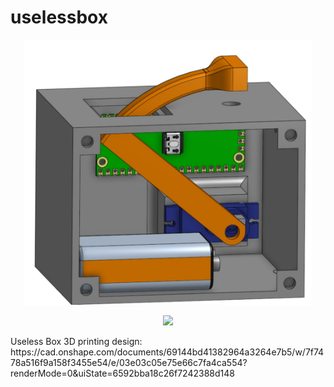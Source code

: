 # uselessbox
<p align="center">
  <img width="460" src="/screenshots/Useless Box.jpg">
</p>
<p align="center">
  <img width="460" src="/screenshots/Useless Box.gif">
</p>
Useless Box 3D printing design: https://cad.onshape.com/documents/69144bd41382964a3264e7b5/w/7f7478a516f9a158f3455e54/e/03e03c05e75e66c7fa4ca554?renderMode=0&uiState=6592bba18c26f7242388d148
